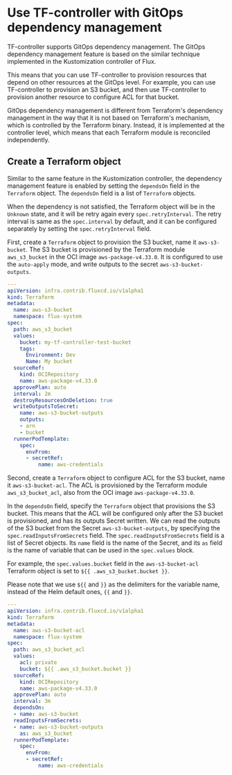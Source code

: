 # Use TF-controller with GitOps dependency management

TF-controller supports GitOps dependency management.
The GitOps dependency management feature is based on the similar technique implemented in the Kustomization controller of Flux.

This means that you can use TF-controller to provision resources that depend on other resources at the GitOps level.
For example, you can use TF-controller to provision an S3 bucket, and then use TF-controller to provision another resource to configure ACL for that bucket.

GitOps dependency management is different from Terraform's dependency management in the way that it is not based on Terraform's mechanism, which is controlled by the Terraform binary.
Instead, it is implemented at the controller level, which means that each Terraform module is reconciled independently.

## Create a Terraform object

Similar to the same feature in the Kustomization controller, the dependency management feature is enabled by setting the `dependsOn` field in the `Terraform` object.
The `dependsOn` field is a list of `Terraform` objects.

When the dependency is not satisfied, the Terraform object will be in the `Unknown` state, and it will be retry again every `spec.retryInterval`.
The retry interval is same as the `spec.interval` by default, and it can be configured separately by setting the `spec.retryInterval` field.

First, create a `Terraform` object to provision the S3 bucket, name it `aws-s3-bucket`.
The S3 bucket is provisioned by the Terraform module `aws_s3_bucket` in the OCI image `aws-package-v4.33.0`.
It is configured to use the `auto-apply` mode, and write outputs to the secret `aws-s3-bucket-outputs`.

```yaml hl_lines="20-24"
---
apiVersion: infra.contrib.fluxcd.io/v1alpha1
kind: Terraform
metadata:
  name: aws-s3-bucket
  namespace: flux-system
spec:
  path: aws_s3_bucket
  values:
    bucket: my-tf-controller-test-bucket
    tags:
      Environment: Dev
      Name: My bucket
  sourceRef:
    kind: OCIRepository
    name: aws-package-v4.33.0
  approvePlan: auto
  interval: 2m
  destroyResourcesOnDeletion: true
  writeOutputsToSecret:
    name: aws-s3-bucket-outputs
    outputs:
    - arn
    - bucket
  runnerPodTemplate:
    spec:
      envFrom:
      - secretRef:
          name: aws-credentials
```

Second, create a `Terraform` object to configure ACL for the S3 bucket, name it `aws-s3-bucket-acl`.
The ACL is provisioned by the Terraform module `aws_s3_bucket_acl`, also from the OCI image `aws-package-v4.33.0`.

In the `dependsOn` field, specify the `Terraform` object that provisions the S3 bucket.
This means that the ACL will be configured only after the S3 bucket is provisioned, and has its outputs Secret written.
We can read the outputs of the S3 bucket from the Secret `aws-s3-bucket-outputs`, by specifying the `spec.readInputsFromSecrets` field.
The `spec.readInputsFromSecrets` field is a list of Secret objects. 
Its `name` field is the name of the Secret, and its `as` field is the name of variable that can be used in the `spec.values` block.

For example, the `spec.values.bucket` field in the `aws-s3-bucket-acl` Terraform object is set to `${{ .aws_s3_bucket.bucket }}`.

Please note that we use `${{` and  `}}` as the delimiters for the variable name, instead of the Helm default ones, `{{` and `}}`.

```yaml hl_lines="11 18 20-21"
---
apiVersion: infra.contrib.fluxcd.io/v1alpha1
kind: Terraform
metadata:
  name: aws-s3-bucket-acl
  namespace: flux-system
spec:
  path: aws_s3_bucket_acl
  values:
    acl: private
    bucket: ${{ .aws_s3_bucket.bucket }}
  sourceRef:
    kind: OCIRepository
    name: aws-package-v4.33.0
  approvePlan: auto
  interval: 3m
  dependsOn:
  - name: aws-s3-bucket
  readInputsFromSecrets:
  - name: aws-s3-bucket-outputs
    as: aws_s3_bucket
  runnerPodTemplate:
    spec:
      envFrom:
      - secretRef:
          name: aws-credentials
```
